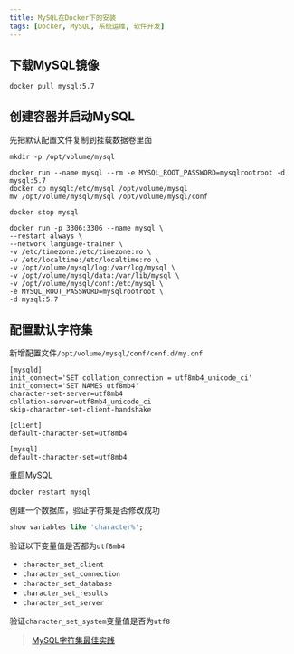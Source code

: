 ```yaml
---
title: MySQL在Docker下的安装
tags: [Docker, MySQL, 系统运维, 软件开发]
---
```


## 下载MySQL镜像

```
docker pull mysql:5.7
```

## 创建容器并启动MySQL

先把默认配置文件复制到挂载数据卷里面

```shell
mkdir -p /opt/volume/mysql

docker run --name mysql --rm -e MYSQL_ROOT_PASSWORD=mysqlrootroot -d mysql:5.7
docker cp mysql:/etc/mysql /opt/volume/mysql
mv /opt/volume/mysql/mysql /opt/volume/mysql/conf

docker stop mysql

docker run -p 3306:3306 --name mysql \
--restart always \
--network language-trainer \
-v /etc/timezone:/etc/timezone:ro \
-v /etc/localtime:/etc/localtime:ro \
-v /opt/volume/mysql/log:/var/log/mysql \
-v /opt/volume/mysql/data:/var/lib/mysql \
-v /opt/volume/mysql/conf:/etc/mysql \
-e MYSQL_ROOT_PASSWORD=mysqlrootroot \
-d mysql:5.7
```

## 配置默认字符集

新增配置文件`/opt/volume/mysql/conf/conf.d/my.cnf`

```
[mysqld]
init_connect='SET collation_connection = utf8mb4_unicode_ci'
init_connect='SET NAMES utf8mb4'
character-set-server=utf8mb4
collation-server=utf8mb4_unicode_ci
skip-character-set-client-handshake

[client]
default-character-set=utf8mb4

[mysql]
default-character-set=utf8mb4
```

重启MySQL

```shell
docker restart mysql
```

创建一个数据库，验证字符集是否修改成功

```sql
show variables like 'character%';
```

验证以下变量值是否都为`utf8mb4`

* `character_set_client`
* `character_set_connection`
* `character_set_database`
* `character_set_results`
* `character_set_server`

验证`character_set_system`变量值是否为`utf8`

> [MySQL字符集最佳实践](https://blog.oliverclio.com/2022/07/12/MySQL%E5%AD%97%E7%AC%A6%E9%9B%86%E6%9C%80%E4%BD%B3%E5%AE%9E%E8%B7%B5.html)